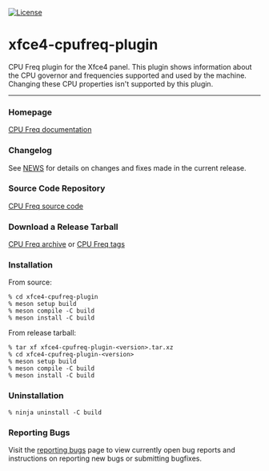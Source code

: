 [![License](https://img.shields.io/badge/License-GPL%20v2-blue.svg)](https://gitlab.xfce.org/panel-plugins/xfce4-cpufreq-plugin/-/blob/master/COPYING)

# xfce4-cpufreq-plugin

CPU Freq plugin for the Xfce4 panel. This plugin shows information about the CPU governor and frequencies supported and used by the machine. Changing these CPU properties isn't supported by this plugin.

----

### Homepage

[CPU Freq documentation](https://docs.xfce.org/panel-plugins/xfce4-cpufreq-plugin/start)

### Changelog

See [NEWS](https://gitlab.xfce.org/panel-plugins/xfce4-cpufreq-plugin/-/blob/master/NEWS) for details on changes and fixes made in the current release.

### Source Code Repository

[CPU Freq source code](https://gitlab.xfce.org/panel-plugins/xfce4-cpufreq-plugin)

### Download a Release Tarball

[CPU Freq archive](https://archive.xfce.org/src/panel-plugins/xfce4-cpufreq-plugin/)
    or
[CPU Freq tags](https://gitlab.xfce.org/panel-plugins/xfce4-cpufreq-plugin/-/tags)

### Installation

From source:

    % cd xfce4-cpufreq-plugin
    % meson setup build
    % meson compile -C build
    % meson install -C build

From release tarball:

    % tar xf xfce4-cpufreq-plugin-<version>.tar.xz
    % cd xfce4-cpufreq-plugin-<version>
    % meson setup build
    % meson compile -C build
    % meson install -C build

### Uninstallation

    % ninja uninstall -C build

### Reporting Bugs

Visit the [reporting bugs](https://docs.xfce.org/panel-plugins/xfce4-cpufreq-plugin/bugs) page to view currently open bug reports and instructions on reporting new bugs or submitting bugfixes.
